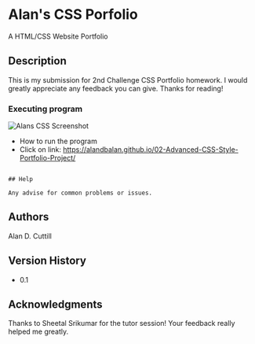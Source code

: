 # Alan's CSS Porfolio

A HTML/CSS Website Portfolio

## Description

This is my submission for 2nd Challenge CSS Portfolio homework. I would greatly appreciate any feedback you can give. Thanks for reading!

### Executing program
![Alans CSS Screenshot](https://github.com/AlanDBalan/02-Advanced-CSS-Style-Portfolio-Project/assets/132862280/1c84b5d1-8598-4129-a367-4c0c858cb13b)

* How to run the program
* Click on link: https://alandbalan.github.io/02-Advanced-CSS-Style-Portfolio-Project/
```

## Help

Any advise for common problems or issues.
```

## Authors

Alan D. Cuttill

## Version History

* 0.1

## Acknowledgments

Thanks to Sheetal Srikumar for the tutor session! Your feedback really helped me greatly.
